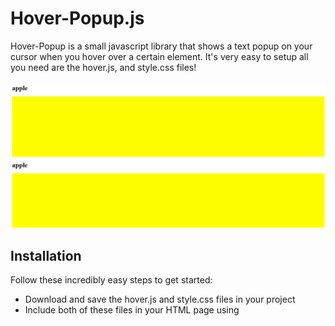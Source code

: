 # Hover-Popup.js
Hover-Popup is a small javascript library that shows a text popup on your cursor when you hover over a certain element. It's very easy to setup all you need are the hover.js, and style.css files!

![](img.gif)

## Installation

Follow these incredibly easy steps to get started:

- Download and save the hover.js and style.css files in your project
- Include both of these files in your HTML page using <script> and <link>. No need to initialize anything.
- You need to use a class and a data attribute to get it running. On any item that you wish to show a popup on, **first add the class "modal-interact" on the element and then add an attribute called "data-modaldescription" and you're good to go!

## Usage example

```
<div class="modal-interact"
        data-modaldescription="Apples and mangoes"> YOUR DATA HERE </div>
```

## Release History

* 1.0.0
    * Initial Release

## Meta

Owais Akhtar – free0run@gmail.com

Distributed under the MIT license.

## Contributing

1. Fork it (https://github.com/FireBanana/hover-popup/)
2. Create your feature branch
3. Commit your changes
4. Push to the branch
5. Create a new Pull Request
